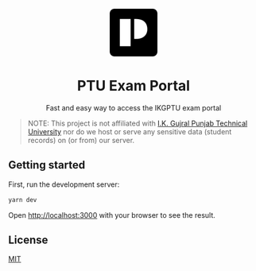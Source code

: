 <p align="center">
  <img src="public/icon.png" width="96" alt="Icon" />
</p>

<h1 align="center">PTU Exam Portal</h1>

<p align="center">Fast and easy way to access the IKGPTU exam portal</p>

> NOTE: This project is not affiliated with [I.K. Gujral Punjab Technical University](https://www.ptu.ac.in) nor do we host or serve any sensitive data (student records) on (or from) our server.

## Getting started

First, run the development server:

```sh
yarn dev
```

Open [http://localhost:3000](http://localhost:3000) with your browser to see the result.

## License

[MIT](LICENSE)
